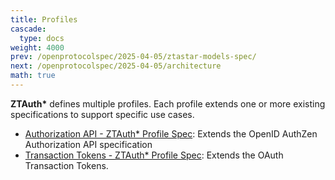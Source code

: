 ```yaml
---
title: Profiles
cascade:
  type: docs
weight: 4000
prev: /openprotocolspec/2025-04-05/ztastar-models-spec/
next: /openprotocolspec/2025-04-05/architecture
math: true
---
```


**ZTAuth\*** defines multiple profiles. Each profile extends one or more existing specifications to support specific use cases.

- [Authorization API - ZTAuth* Profile Spec](/openprotocolspec/2025-04-05/profiles/ztastar-authzen): Extends the OpenID AuthZen Authorization API specification
- [Transaction Tokens - ZTAuth* Profile Spec](/openprotocolspec/2025-04-05/profiles/ztastar-transaction-tokens): Extends the OAuth Transaction Tokens.
